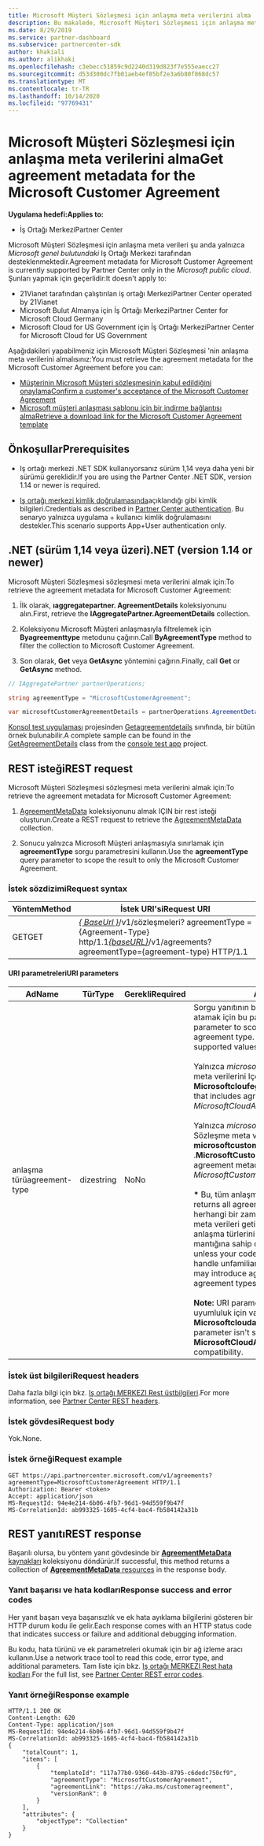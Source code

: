 ```yaml
---
title: Microsoft Müşteri Sözleşmesi için anlaşma meta verilerini alma
description: Bu makalede, Microsoft Müşteri Sözleşmesi için anlaşma meta verilerinin nasıl alınacağı açıklanmaktadır.
ms.date: 8/29/2019
ms.service: partner-dashboard
ms.subservice: partnercenter-sdk
author: khakiali
ms.author: alikhaki
ms.openlocfilehash: c3ebecc51859c9d2240d319d823f7e555eaecc27
ms.sourcegitcommit: d53d300dc7fb01aeb4ef85bf2e3a6b80f868dc57
ms.translationtype: MT
ms.contentlocale: tr-TR
ms.lasthandoff: 10/14/2020
ms.locfileid: "97769431"
---
```

# <a name="get-agreement-metadata-for-the-microsoft-customer-agreement"></a><span data-ttu-id="32738-103">Microsoft Müşteri Sözleşmesi için anlaşma meta verilerini alma</span><span class="sxs-lookup"><span data-stu-id="32738-103">Get agreement metadata for the Microsoft Customer Agreement</span></span>

<span data-ttu-id="32738-104">**Uygulama hedefi:**</span><span class="sxs-lookup"><span data-stu-id="32738-104">**Applies to:**</span></span>

- <span data-ttu-id="32738-105">İş Ortağı Merkezi</span><span class="sxs-lookup"><span data-stu-id="32738-105">Partner Center</span></span>

<span data-ttu-id="32738-106">Microsoft Müşteri Sözleşmesi için anlaşma meta verileri şu anda yalnızca *Microsoft genel bulutundaki* Iş Ortağı Merkezi tarafından desteklenmektedir.</span><span class="sxs-lookup"><span data-stu-id="32738-106">Agreement metadata for Microsoft Customer Agreement is currently supported by Partner Center only in the *Microsoft public cloud*.</span></span> <span data-ttu-id="32738-107">Şunları yapmak için geçerlidir:</span><span class="sxs-lookup"><span data-stu-id="32738-107">It doesn't apply to:</span></span>

- <span data-ttu-id="32738-108">21Vianet tarafından çalıştırılan iş ortağı Merkezi</span><span class="sxs-lookup"><span data-stu-id="32738-108">Partner Center operated by 21Vianet</span></span>
- <span data-ttu-id="32738-109">Microsoft Bulut Almanya için İş Ortağı Merkezi</span><span class="sxs-lookup"><span data-stu-id="32738-109">Partner Center for Microsoft Cloud Germany</span></span>
- <span data-ttu-id="32738-110">Microsoft Cloud for US Government için İş Ortağı Merkezi</span><span class="sxs-lookup"><span data-stu-id="32738-110">Partner Center for Microsoft Cloud for US Government</span></span>

<span data-ttu-id="32738-111">Aşağıdakileri yapabilmeniz için Microsoft Müşteri Sözleşmesi 'nin anlaşma meta verilerini almalısınız:</span><span class="sxs-lookup"><span data-stu-id="32738-111">You must retrieve the agreement metadata for the Microsoft Customer Agreement before you can:</span></span>

- [<span data-ttu-id="32738-112">Müşterinin Microsoft Müşteri sözleşmesinin kabul edildiğini onaylama</span><span class="sxs-lookup"><span data-stu-id="32738-112">Confirm a customer's acceptance of the Microsoft Customer Agreement</span></span>](./confirm-customer-consent-customer-agreement.md)
- [<span data-ttu-id="32738-113">Microsoft müşteri anlaşması şablonu için bir indirme bağlantısı alma</span><span class="sxs-lookup"><span data-stu-id="32738-113">Retrieve a download link for the Microsoft Customer Agreement template</span></span>](./download-customer-agreement-template.md)

## <a name="prerequisites"></a><span data-ttu-id="32738-114">Önkoşullar</span><span class="sxs-lookup"><span data-stu-id="32738-114">Prerequisites</span></span>

- <span data-ttu-id="32738-115">Iş ortağı merkezi .NET SDK kullanıyorsanız sürüm 1,14 veya daha yeni bir sürümü gereklidir.</span><span class="sxs-lookup"><span data-stu-id="32738-115">If you are using the Partner Center .NET SDK, version 1.14 or newer is required.</span></span>

- <span data-ttu-id="32738-116">[Iş ortağı merkezi kimlik doğrulamasında](./partner-center-authentication.md)açıklandığı gibi kimlik bilgileri.</span><span class="sxs-lookup"><span data-stu-id="32738-116">Credentials as described in [Partner Center authentication](./partner-center-authentication.md).</span></span> <span data-ttu-id="32738-117">Bu senaryo yalnızca uygulama + kullanıcı kimlik doğrulamasını destekler.</span><span class="sxs-lookup"><span data-stu-id="32738-117">This scenario supports App+User authentication only.</span></span>

## <a name="net-version-114-or-newer"></a><span data-ttu-id="32738-118">.NET (sürüm 1,14 veya üzeri)</span><span class="sxs-lookup"><span data-stu-id="32738-118">.NET (version 1.14 or newer)</span></span>

<span data-ttu-id="32738-119">Microsoft Müşteri Sözleşmesi sözleşmesi meta verilerini almak için:</span><span class="sxs-lookup"><span data-stu-id="32738-119">To retrieve the agreement metadata for Microsoft Customer Agreement:</span></span>

1. <span data-ttu-id="32738-120">İlk olarak, **ıaggregatepartner. AgreementDetails** koleksiyonunu alın.</span><span class="sxs-lookup"><span data-stu-id="32738-120">First, retrieve the **IAggregatePartner.AgreementDetails** collection.</span></span>

2. <span data-ttu-id="32738-121">Koleksiyonu Microsoft Müşteri anlaşmasıyla filtrelemek için **Byagreementtype** metodunu çağırın.</span><span class="sxs-lookup"><span data-stu-id="32738-121">Call **ByAgreementType** method to filter the collection to Microsoft Customer Agreement.</span></span>

3. <span data-ttu-id="32738-122">Son olarak, **Get** veya **GetAsync** yöntemini çağırın.</span><span class="sxs-lookup"><span data-stu-id="32738-122">Finally, call **Get** or **GetAsync** method.</span></span>

```csharp
// IAggregatePartner partnerOperations;

string agreementType = "MicrosoftCustomerAgreement";

var microsoftCustomerAgreementDetails = partnerOperations.AgreementDetails.ByAgreementType(agreementType).Get().Items.Single();
```

<span data-ttu-id="32738-123">[Konsol test uygulaması](https://github.com/PartnerCenterSamples/Partner-Center-SDK-Samples) projesinden [Getagreementdetails](https://github.com/PartnerCenterSamples/Partner-Center-SDK-Samples/blob/master/Source/Partner%20Center%20SDK%20Samples/Agreements/GetAgreementDetails.cs) sınıfında, bir bütün örnek bulunabilir.</span><span class="sxs-lookup"><span data-stu-id="32738-123">A complete sample can be found in the [GetAgreementDetails](https://github.com/PartnerCenterSamples/Partner-Center-SDK-Samples/blob/master/Source/Partner%20Center%20SDK%20Samples/Agreements/GetAgreementDetails.cs) class from the [console test app](https://github.com/PartnerCenterSamples/Partner-Center-SDK-Samples) project.</span></span>

## <a name="rest-request"></a><span data-ttu-id="32738-124">REST isteği</span><span class="sxs-lookup"><span data-stu-id="32738-124">REST request</span></span>

<span data-ttu-id="32738-125">Microsoft Müşteri Sözleşmesi sözleşmesi meta verilerini almak için:</span><span class="sxs-lookup"><span data-stu-id="32738-125">To retrieve the agreement metadata for Microsoft Customer Agreement:</span></span>

1. <span data-ttu-id="32738-126">[AgreementMetaData](./agreement-metadata-resources.md) koleksiyonunu almak IÇIN bir rest isteği oluşturun.</span><span class="sxs-lookup"><span data-stu-id="32738-126">Create a REST request to retrieve the [AgreementMetaData](./agreement-metadata-resources.md) collection.</span></span>

2. <span data-ttu-id="32738-127">Sonucu yalnızca Microsoft Müşteri anlaşmasıyla sınırlamak için **agreementType** sorgu parametresini kullanın.</span><span class="sxs-lookup"><span data-stu-id="32738-127">Use the **agreementType** query parameter to scope the result to only the Microsoft Customer Agreement.</span></span>

### <a name="request-syntax"></a><span data-ttu-id="32738-128">İstek sözdizimi</span><span class="sxs-lookup"><span data-stu-id="32738-128">Request syntax</span></span>

| <span data-ttu-id="32738-129">Yöntem</span><span class="sxs-lookup"><span data-stu-id="32738-129">Method</span></span> | <span data-ttu-id="32738-130">İstek URI'si</span><span class="sxs-lookup"><span data-stu-id="32738-130">Request URI</span></span>                                                         |
|--------|---------------------------------------------------------------------|
| <span data-ttu-id="32738-131">GET</span><span class="sxs-lookup"><span data-stu-id="32738-131">GET</span></span>    | <span data-ttu-id="32738-132">[*\{ BaseUrl \}*](partner-center-rest-urls.md)/v1/sözleşmeleri? agreementType = {Agreement-Type} http/1.1</span><span class="sxs-lookup"><span data-stu-id="32738-132">[*\{baseURL\}*](partner-center-rest-urls.md)/v1/agreements?agreementType={agreement-type} HTTP/1.1</span></span> |

#### <a name="uri-parameters"></a><span data-ttu-id="32738-133">URI parametreleri</span><span class="sxs-lookup"><span data-stu-id="32738-133">URI parameters</span></span>

| <span data-ttu-id="32738-134">Ad</span><span class="sxs-lookup"><span data-stu-id="32738-134">Name</span></span>                   | <span data-ttu-id="32738-135">Tür</span><span class="sxs-lookup"><span data-stu-id="32738-135">Type</span></span>     | <span data-ttu-id="32738-136">Gerekli</span><span class="sxs-lookup"><span data-stu-id="32738-136">Required</span></span> | <span data-ttu-id="32738-137">Açıklama</span><span class="sxs-lookup"><span data-stu-id="32738-137">Description</span></span>                                                             |
|------------------------|----------|----------|-------------------------------------------------------------------------|
| <span data-ttu-id="32738-138">anlaşma türü</span><span class="sxs-lookup"><span data-stu-id="32738-138">agreement-type</span></span> | <span data-ttu-id="32738-139">dize</span><span class="sxs-lookup"><span data-stu-id="32738-139">string</span></span> | <span data-ttu-id="32738-140">No</span><span class="sxs-lookup"><span data-stu-id="32738-140">No</span></span> | <span data-ttu-id="32738-141">Sorgu yanıtının belirli anlaşma türüne kapsamını atamak için bu parametreyi kullanın.</span><span class="sxs-lookup"><span data-stu-id="32738-141">Use this parameter to scope the query response to specific agreement type.</span></span> <span data-ttu-id="32738-142">Desteklenen değerler şunlardır:</span><span class="sxs-lookup"><span data-stu-id="32738-142">The supported values are:</span></span> <br/><br/><span data-ttu-id="32738-143">Yalnızca *microsoftcloudagreement* türünde Sözleşme meta verilerini Içeren **Microsoftcloufegreement**</span><span class="sxs-lookup"><span data-stu-id="32738-143">**MicrosoftCloudAgreement** that includes agreement metadata only of the type *MicrosoftCloudAgreement*</span></span><br/><br/><span data-ttu-id="32738-144">Yalnızca *microsoftcustomeragreement* türünde Sözleşme meta verilerini Içeren **microsoftcustomeragreement** .</span><span class="sxs-lookup"><span data-stu-id="32738-144">**MicrosoftCustomerAgreement** that includes agreement metadata only of the type *MicrosoftCustomerAgreement*.</span></span><br/><br/><span data-ttu-id="32738-145">**\*** Bu, tüm anlaşma meta verilerini döndürür.</span><span class="sxs-lookup"><span data-stu-id="32738-145">**\*** that returns all agreement metadata.</span></span> <span data-ttu-id="32738-146">(Microsoft, **\*** herhangi bir zamanda yeni anlaşma türleriyle anlaşma meta verileri getirebileceğinden, kodunuzun tanıdık anlaşma türlerini işlemek için gerekli çalışma zamanı mantığına sahip olmadığı yapmayın.)</span><span class="sxs-lookup"><span data-stu-id="32738-146">(Don't use **\*** unless your code has the necessary runtime logic to handle unfamiliar agreement types because Microsoft may introduce agreement metadata with new agreement types at any time.)</span></span><br/><br/> <span data-ttu-id="32738-147">**Note:** URI parametresi belirtilmemişse, sorgu geri uyumluluk için varsayılan olarak **Microsoftcloudagreement** olur.</span><span class="sxs-lookup"><span data-stu-id="32738-147">**Note:** If the URI parameter isn't specified, the query defaults to **MicrosoftCloudAgreement** for backward compatibility.</span></span>  |

### <a name="request-headers"></a><span data-ttu-id="32738-148">İstek üst bilgileri</span><span class="sxs-lookup"><span data-stu-id="32738-148">Request headers</span></span>

<span data-ttu-id="32738-149">Daha fazla bilgi için bkz. [Iş ortağı MERKEZI Rest üstbilgileri](headers.md).</span><span class="sxs-lookup"><span data-stu-id="32738-149">For more information, see [Partner Center REST headers](headers.md).</span></span>

### <a name="request-body"></a><span data-ttu-id="32738-150">İstek gövdesi</span><span class="sxs-lookup"><span data-stu-id="32738-150">Request body</span></span>

<span data-ttu-id="32738-151">Yok.</span><span class="sxs-lookup"><span data-stu-id="32738-151">None.</span></span>

### <a name="request-example"></a><span data-ttu-id="32738-152">İstek örneği</span><span class="sxs-lookup"><span data-stu-id="32738-152">Request example</span></span>

```http
GET https://api.partnercenter.microsoft.com/v1/agreements?agreementType=MicrosoftCustomerAgreement HTTP/1.1
Authorization: Bearer <token>
Accept: application/json
MS-RequestId: 94e4e214-6b06-4fb7-96d1-94d559f9b47f
MS-CorrelationId: ab993325-1605-4cf4-bac4-fb584142a31b
```

## <a name="rest-response"></a><span data-ttu-id="32738-153">REST yanıtı</span><span class="sxs-lookup"><span data-stu-id="32738-153">REST response</span></span>

<span data-ttu-id="32738-154">Başarılı olursa, bu yöntem yanıt gövdesinde bir [ **AgreementMetaData** kaynakları](./agreement-metadata-resources.md) koleksiyonu döndürür.</span><span class="sxs-lookup"><span data-stu-id="32738-154">If successful, this method returns a collection of [**AgreementMetaData** resources](./agreement-metadata-resources.md) in the response body.</span></span>

### <a name="response-success-and-error-codes"></a><span data-ttu-id="32738-155">Yanıt başarısı ve hata kodları</span><span class="sxs-lookup"><span data-stu-id="32738-155">Response success and error codes</span></span>

<span data-ttu-id="32738-156">Her yanıt başarı veya başarısızlık ve ek hata ayıklama bilgilerini gösteren bir HTTP durum kodu ile gelir.</span><span class="sxs-lookup"><span data-stu-id="32738-156">Each response comes with an HTTP status code that indicates success or failure and additional debugging information.</span></span>

<span data-ttu-id="32738-157">Bu kodu, hata türünü ve ek parametreleri okumak için bir ağ izleme aracı kullanın.</span><span class="sxs-lookup"><span data-stu-id="32738-157">Use a network trace tool to read this code, error type, and additional parameters.</span></span> <span data-ttu-id="32738-158">Tam liste için bkz. [Iş ortağı MERKEZI Rest hata kodları](error-codes.md).</span><span class="sxs-lookup"><span data-stu-id="32738-158">For the full list, see [Partner Center REST error codes](error-codes.md).</span></span>

### <a name="response-example"></a><span data-ttu-id="32738-159">Yanıt örneği</span><span class="sxs-lookup"><span data-stu-id="32738-159">Response example</span></span>

```http
HTTP/1.1 200 OK
Content-Length: 620
Content-Type: application/json
MS-RequestId: 94e4e214-6b06-4fb7-96d1-94d559f9b47f
MS-CorrelationId: ab993325-1605-4cf4-bac4-fb584142a31b
{
    "totalCount": 1,
    "items": [
        {
            "templateId": "117a77b0-9360-443b-8795-c6dedc750cf9",
            "agreementType": "MicrosoftCustomerAgreement",
            "agreementLink": "https://aka.ms/customeragreement",
            "versionRank": 0
        }
    ],
    "attributes": {
        "objectType": "Collection"
    }
}
```

